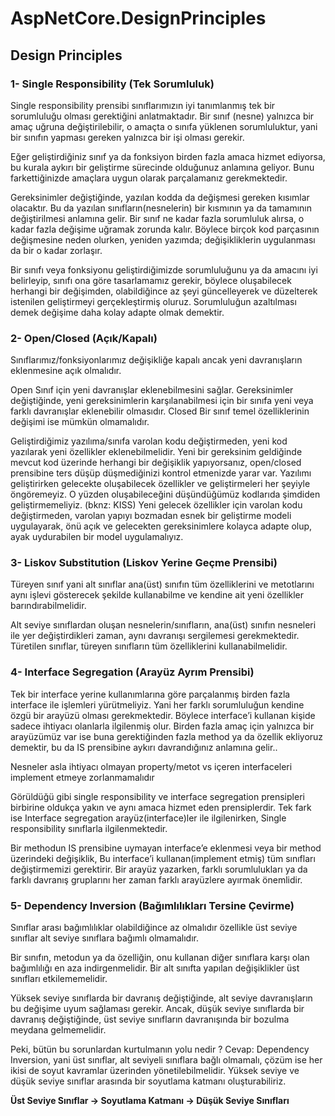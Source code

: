 # AspNetCore.DesignPrinciples

<h2>Design Principles</h2>

<h3>1- Single Responsibility (Tek Sorumluluk)</h3>

<p>Single responsibility prensibi sınıflarımızın iyi tanımlanmış tek bir sorumluluğu olması gerektiğini anlatmaktadır. Bir sınıf (nesne) yalnızca bir amaç uğruna değiştirilebilir, o amaçta o sınıfa yüklenen sorumluluktur, yani bir sınıfın yapması gereken yalnızca bir işi olması gerekir.
</p>
<p>
Eğer geliştirdiğiniz sınıf ya da fonksiyon birden fazla amaca hizmet ediyorsa, bu kurala aykırı bir geliştirme sürecinde olduğunuz anlamına geliyor. Bunu farkettiğinizde amaçlara uygun olarak parçalamanız gerekmektedir.
</p>

<p>
Gereksinimler değiştiğinde, yazılan kodda da değişmesi gereken kısımlar olacaktır. Bu da yazılan sınıfların(nesnelerin) bir kısmının ya da tamamının değiştirilmesi anlamına gelir. Bir sınıf ne kadar fazla sorumluluk alırsa, o kadar fazla değişime uğramak zorunda kalır. Böylece birçok kod parçasının değişmesine neden olurken, yeniden yazımda; değişikliklerin uygulanması da bir o kadar zorlaşır.
</p>

<p>
Bir sınıfı veya fonksiyonu geliştirdiğimizde sorumluluğunu ya da amacını iyi belirleyip, sınıfı ona göre tasarlamamız gerekir, böylece oluşabilecek herhangi bir değişimden, olabildiğince az şeyi güncelleyerek ve düzelterek istenilen geliştirmeyi gerçekleştirmiş oluruz. Sorumluluğun azaltılması demek değişime daha kolay adapte olmak demektir.
</p>

<h3>2- Open/Closed (Açık/Kapalı)</h3>

<p>
Sınıflarımız/fonksiyonlarımız değişikliğe kapalı ancak yeni davranışların eklenmesine açık olmalıdır.
</p>

<p>
Open Sınıf için yeni davranışlar eklenebilmesini sağlar. Gereksinimler değiştiğinde, yeni gereksinimlerin karşılanabilmesi için bir sınıfa yeni veya farklı davranışlar eklenebilir olmasıdır.
Closed Bir sınıf temel özelliklerinin değişimi ise mümkün olmamalıdır.
</p>

<p>
Geliştirdiğimiz yazılıma/sınıfa varolan kodu değiştirmeden, yeni kod yazılarak yeni özellikler eklenebilmelidir. Yeni bir gereksinim geldiğinde mevcut kod üzerinde herhangi bir değişiklik yapıyorsanız, open/closed prensibine ters düşüp düşmediğinizi kontrol etmenizde yarar var. Yazılımı geliştirirken gelecekte oluşabilecek özellikler ve geliştirmeleri her şeyiyle öngöremeyiz. O yüzden oluşabileceğini düşündüğümüz kodlarıda şimdiden geliştirmemeliyiz. (bknz: KISS) Yeni gelecek özellikler için varolan kodu değiştirmeden, varolan yapıyı bozmadan esnek bir geliştirme modeli uygulayarak, önü açık ve gelecekten gereksinimlere kolayca adapte olup, ayak uydurabilen bir model uygulamalıyız.
</p>

<h3>3- Liskov Substitution (Liskov Yerine Geçme Prensibi)</h3>

<p>
Türeyen sınıf yani alt sınıflar ana(üst) sınıfın tüm özelliklerini ve metotlarını aynı işlevi gösterecek şekilde kullanabilme ve kendine ait yeni özellikler barındırabilmelidir.
</p>

<p>
Alt seviye sınıflardan oluşan nesnelerin/sınıfların, ana(üst) sınıfın nesneleri ile yer değiştirdikleri zaman, aynı davranışı sergilemesi gerekmektedir. Türetilen sınıflar, türeyen sınıfların tüm özelliklerini kullanabilmelidir.
</p>

<h3>4- Interface Segregation (Arayüz Ayrım Prensibi)</h3>

<p>
Tek bir interface yerine kullanımlarına göre parçalanmış birden fazla interface ile işlemleri yürütmeliyiz. Yani her farklı sorumluluğun kendine özgü bir arayüzü olması gerekmektedir. Böylece interface’i kullanan kişide sadece ihtiyacı olanlarla ilgilenmiş olur. Birden fazla amaç için yalnızca bir arayüzümüz var ise buna gerektiğinden fazla method ya da özellik ekliyoruz demektir, bu da IS prensibine aykırı davrandığınız anlamına gelir..
</p>

<p>
Nesneler asla ihtiyacı olmayan property/metot vs içeren interfaceleri implement etmeye zorlanmamalıdır
</p>

<p>
Görüldüğü gibi single responsibility ve interface segregation prensipleri birbirine oldukça yakın ve aynı amaca hizmet eden prensiplerdir. Tek fark ise Interface segregation arayüz(interface)ler ile ilgilenirken, Single responsibility sınıflarla ilgilenmektedir.
</p>

<p>
Bir methodun IS prensibine uymayan interface’e eklenmesi veya bir method üzerindeki değişiklik, Bu interface’i kullanan(implement etmiş) tüm sınıfları değiştirmemizi gerektirir. Bir arayüz yazarken, farklı sorumlulukları ya da farklı davranış gruplarını her zaman farklı arayüzlere ayırmak önemlidir.
</p>

<h3>5- Dependency Inversion (Bağımlılıkları Tersine Çevirme)</h3>

<p>
Sınıflar arası bağımlılıklar olabildiğince az olmalıdır özellikle üst seviye sınıflar alt seviye sınıflara bağımlı olmamalıdır.
</p>

<p>
Bir sınıfın, metodun ya da özelliğin, onu kullanan diğer sınıflara karşı olan bağımlılığı en aza indirgenmelidir. Bir alt sınıfta yapılan değişiklikler üst sınıfları etkilememelidir.
</p>

<p>
Yüksek seviye sınıflarda bir davranış değiştiğinde, alt seviye davranışların bu değişime uyum sağlaması gerekir. Ancak, düşük seviye sınıflarda bir davranış değiştiğinde, üst seviye sınıfların davranışında bir bozulma meydana gelmemelidir.
</p>

<p>
Peki, bütün bu sorunlardan kurtulmanın yolu nedir ?
Cevap: Dependency Inversion, yani üst sınıflar, alt seviyeli sınıflara bağlı olmamalı, çözüm ise her ikisi de soyut kavramlar üzerinden yönetilebilmelidir. Yüksek seviye ve düşük seviye sınıflar arasında bir soyutlama katmanı oluşturabiliriz.
</p>

<p>
<b>Üst Seviye Sınıflar -> Soyutlama Katmanı -> Düşük Seviye Sınıfları</b>
</p>
